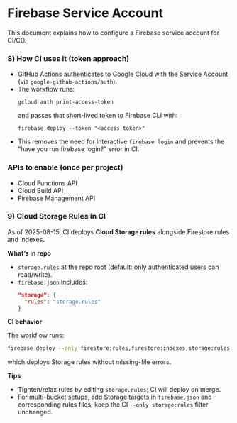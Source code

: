 # Firebase Service Account

This document explains how to configure a Firebase service account for CI/CD.

### 8) How CI uses it (token approach)
- GitHub Actions authenticates to Google Cloud with the Service Account (via `google-github-actions/auth`).
- The workflow runs:
  ```
  gcloud auth print-access-token
  ```
  and passes that short-lived token to Firebase CLI with:
  ```
  firebase deploy --token "<access token>"
  ```
- This removes the need for interactive `firebase login` and prevents the "have you run firebase login?" error in CI.

### APIs to enable (once per project)
- Cloud Functions API
- Cloud Build API
- Firebase Management API

### 9) Cloud Storage Rules in CI

As of 2025-08-15, CI deploys **Cloud Storage rules** alongside Firestore rules and indexes.

**What’s in repo**
- `storage.rules` at the repo root (default: only authenticated users can read/write).
- `firebase.json` includes:
  ```json
  "storage": {
    "rules": "storage.rules"
  }
  ```

**CI behavior**

The workflow runs:

```bash
firebase deploy --only firestore:rules,firestore:indexes,storage:rules
```
which deploys Storage rules without missing-file errors.

**Tips**

- Tighten/relax rules by editing `storage.rules`; CI will deploy on merge.
- For multi-bucket setups, add Storage targets in `firebase.json` and corresponding rules files; keep the CI `--only storage:rules` filter unchanged.
